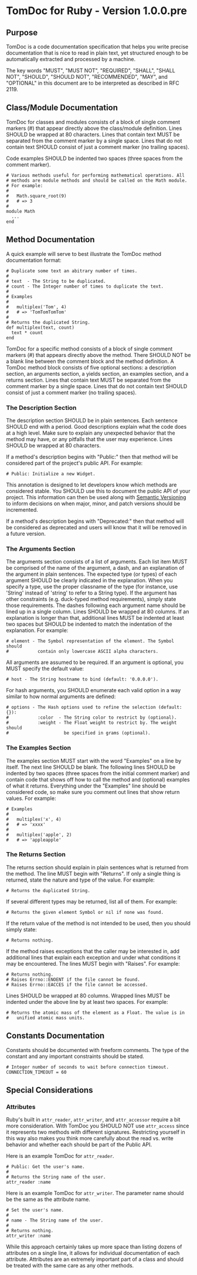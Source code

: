 TomDoc for Ruby - Version 1.0.0.pre
====================================

Purpose
-------

TomDoc is a code documentation specification that helps you write precise
documentation that is nice to read in plain text, yet structured enough to be
automatically extracted and processed by a machine.

The key words "MUST", "MUST NOT", "REQUIRED", "SHALL", "SHALL NOT", "SHOULD",
"SHOULD NOT", "RECOMMENDED", "MAY", and "OPTIONAL" in this document are to be
interpreted as described in RFC 2119.


Class/Module Documentation
--------------------------

TomDoc for classes and modules consists of a block of single comment markers
(#) that appear directly above the class/module definition. Lines SHOULD be
wrapped at 80 characters. Lines that contain text MUST be separated from the
comment marker by a single space. Lines that do not contain text SHOULD
consist of just a comment marker (no trailing spaces).

Code examples SHOULD be indented two spaces (three spaces from the comment
marker).

    # Various methods useful for performing mathematical operations. All
    # methods are module methods and should be called on the Math module.
    # For example:
    #
    #   Math.square_root(9)
    #   # => 3
    #
    module Math
      ...
    end


Method Documentation
--------------------

A quick example will serve to best illustrate the TomDoc method documentation
format:

    # Duplicate some text an abitrary number of times.
    #
    # text  - The String to be duplicated.
    # count - The Integer number of times to duplicate the text.
    #
    # Examples
    #
    #   multiplex('Tom', 4)
    #   # => 'TomTomTomTom'
    #
    # Returns the duplicated String.
    def multiplex(text, count)
      text * count
    end

TomDoc for a specific method consists of a block of single comment markers (#)
that appears directly above the method. There SHOULD NOT be a blank line
between the comment block and the method definition. A TomDoc method block
consists of five optional sections: a description section, an arguments
section, a yields section, an examples section, and a returns section. Lines
that contain text MUST be separated from the comment marker by a single space.
Lines that do not contain text SHOULD consist of just a comment marker (no
trailing spaces).

### The Description Section

The description section SHOULD be in plain sentences. Each sentence SHOULD end
with a period. Good descriptions explain what the code does at a high level.
Make sure to explain any unexpected behavior that the method may have, or any
pitfalls that the user may experience. Lines SHOULD be wrapped at 80
characters.

If a method's description begins with "Public:" then that method will be
considered part of the project's public API. For example:

    # Public: Initialize a new Widget.

This annotation is designed to let developers know which methods are
considered stable. You SHOULD use this to document the public API of your
project. This information can then be used along with [Semantic
Versioning](http://semver.org) to inform decisions on when major, minor, and
patch versions should be incremented.

If a method's description begins with "Deprecated:" then that method will be
considered as deprecated and users will know that it will be removed in a
future version.

### The Arguments Section

The arguments section consists of a list of arguments. Each list item MUST be
comprised of the name of the argument, a dash, and an explanation of the
argument in plain sentences. The expected type (or types) of each argument
SHOULD be clearly indicated in the explanation. When you specify a type, use
the proper classname of the type (for instance, use 'String' instead of
'string' to refer to a String type). If the argument has other constraints
(e.g. duck-typed method requirements), simply state those requirements. The
dashes following each argument name should be lined up in a single column.
Lines SHOULD be wrapped at 80 columns. If an explanation is longer than that,
additional lines MUST be indented at least two spaces but SHOULD be indented
to match the indentation of the explanation. For example:

    # element - The Symbol representation of the element. The Symbol should
    #           contain only lowercase ASCII alpha characters.

All arguments are assumed to be required. If an argument is optional, you MUST
specify the default value:

    # host - The String hostname to bind (default: '0.0.0.0').

For hash arguments, you SHOULD enumerate each valid option in a way similar
to how normal arguments are defined:

    # options - The Hash options used to refine the selection (default: {}):
    #           :color  - The String color to restrict by (optional).
    #           :weight - The Float weight to restrict by. The weight should
    #                     be specified in grams (optional).

### The Examples Section

The examples section MUST start with the word "Examples" on a line by
itself. The next line SHOULD be blank. The following lines SHOULD be indented
by two spaces (three spaces from the initial comment marker) and contain code
that shows off how to call the method and (optional) examples of what it
returns. Everything under the "Examples" line should be considered code, so
make sure you comment out lines that show return values. For example:

    # Examples
    #
    #   multiplex('x', 4)
    #   # => 'xxxx'
    #
    #   multiplex('apple', 2)
    #   # => 'appleapple'

### The Returns Section

The returns section should explain in plain sentences what is returned from
the method. The line MUST begin with "Returns". If only a single thing is
returned, state the nature and type of the value. For example:

    # Returns the duplicated String.

If several different types may be returned, list all of them. For example:

    # Returns the given element Symbol or nil if none was found.

If the return value of the method is not intended to be used, then you should
simply state:

    # Returns nothing.

If the method raises exceptions that the caller may be interested in, add
additional lines that explain each exception and under what conditions it may
be encountered. The lines MUST begin with "Raises". For example:

    # Returns nothing.
    # Raises Errno::ENOENT if the file cannot be found.
    # Raises Errno::EACCES if the file cannot be accessed.

Lines SHOULD be wrapped at 80 columns. Wrapped lines MUST be indented under
the above line by at least two spaces. For example:

    # Returns the atomic mass of the element as a Float. The value is in
    #   unified atomic mass units.


Constants Documentation
-----------------------

Constants should be documented with freeform comments. The type of the
constant and any important constraints should be stated.

    # Integer number of seconds to wait before connection timeout.
    CONNECTION_TIMEOUT = 60


Special Considerations
----------------------

### Attributes

Ruby's built in `attr_reader`, `attr_writer`, and `attr_accessor` require a
bit more consideration. With TomDoc you SHOULD NOT use `attr_access` since it
represents two methods with different signatures. Restricting yourself in this
way also makes you think more carefully about the read vs. write behavior and
whether each should be part of the Public API.

Here is an example TomDoc for `attr_reader`.

    # Public: Get the user's name.
    #
    # Returns the String name of the user.
    attr_reader :name

Here is an example TomDoc for `attr_writer`. The parameter name should be the
same as the attribute name.

    # Set the user's name.
    #
    # name - The String name of the user.
    #
    # Returns nothing.
    attr_writer :name

While this approach certainly takes up more space than listing dozens of
attributes on a single line, it allows for individual documentation of each
attribute. Attributes are an extremely important part of a class and should be
treated with the same care as any other methods.